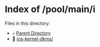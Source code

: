 
# Index of /pool/main/i
Files in this directory:
- ⤴ [Parent Directory](../)
- 📁 [ice-kernel-dkms/](ice-kernel-dkms)
